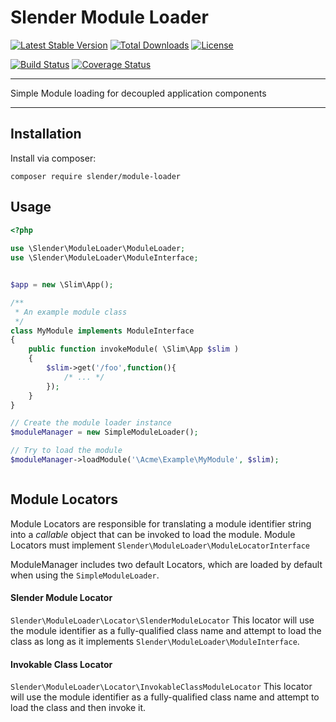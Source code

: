 Slender Module Loader
===
[![Latest Stable Version](https://poser.pugx.org/slender/module-manager/v/stable.svg)](https://packagist.org/packages/slender/module-manager) [![Total Downloads](https://poser.pugx.org/slender/module-manager/downloads.svg)](https://packagist.org/packages/slender/module-manager) [![License](https://poser.pugx.org/slender/module-manager/license.svg)](https://packagist.org/packages/slender/module-manager)

[![Build Status](https://travis-ci.org/alanpich/Slender-ModuleManager.svg?branch=develop)](https://travis-ci.org/alanpich/Slender-ModuleManager) [![Coverage Status](https://coveralls.io/repos/alanpich/Slender-ModuleManager/badge.png?branch=develop)](https://coveralls.io/r/alanpich/Slender-ModuleManager?branch=develop) 

---

Simple Module loading for decoupled application components


---

## Installation

Install via composer:

```
composer require slender/module-loader
```

## Usage

```php
<?php
    
use \Slender\ModuleLoader\ModuleLoader;
use \Slender\ModuleLoader\ModuleInterface;


$app = new \Slim\App();

/**
 * An example module class
 */
class MyModule implements ModuleInterface
{
	public function invokeModule( \Slim\App $slim )
	{
		$slim->get('/foo',function(){
			/* ... */
		});
	}
}

// Create the module loader instance
$moduleManager = new SimpleModuleLoader();

// Try to load the module
$moduleManager->loadModule('\Acme\Example\MyModule', $slim);



```



## Module Locators
Module Locators are responsible for translating a module identifier string into a _callable_ object that can be invoked to load the module. Module Locators must implement `Slender\ModuleLoader\ModuleLocatorInterface`

ModuleManager includes two default Locators, which are loaded by default when using the `SimpleModuleLoader`. 

#### Slender Module Locator 
`Slender\ModuleLoader\Locator\SlenderModuleLocator`
This locator will use the module identifier as a fully-qualified class name and attempt to load the class as long as it implements `Slender\ModuleLoader\ModuleInterface`.


#### Invokable Class Locator
`Slender\ModuleLoader\Locator\InvokableClassModuleLocator`
This locator will use the module identifier as a fully-qualified class name and attempt to load the class and then invoke it.
